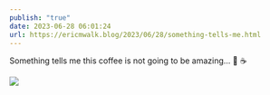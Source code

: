 ```yaml
---
publish: "true"
date: 2023-06-28 06:01:24
url: https://ericmwalk.blog/2023/06/28/something-tells-me.html
---
```

Something tells me this coffee is not going to be amazing… 🤨 ☕️

![](https://ericmwalk.blog/uploads/2023/c086fd6759.jpg)
